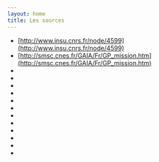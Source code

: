 ```yaml
---
layout: home
title: Les sources
---
```

- [http://www.insu.cnrs.fr/node/4599](http://www.insu.cnrs.fr/node/4599)
- [http://smsc.cnes.fr/GAIA/Fr/GP_mission.htm](http://smsc.cnes.fr/GAIA/Fr/GP_mission.htm)
- [](http://www.esa.int/Our_Activities/Space_Science/Gaia)
- [](http://fr.euronews.com/2013/10/24/mission-gaia-la-voie-lactee-bientot-cartographiee/)
- [](http://smsc.cnes.fr/GAIA/Fr/GP_traite_donnees.htm)
- [](https://www.youtube.com/watch?v=jMxTU13rY5o)
- [](http://www.rssd.esa.int/index.php?project=HIPPARCOS)
- [](http://www.planetastronomy.com/articles/points-lagrange.htm)
- [](http://www.astro-rennes.com/lexique/termes_p.php)
- [](http://terrealalune.blogspot.fr/2013/04/la-durabilite-des-activites-spatiales.html)
- [](http://www.lefigaro.fr/sciences/2013/07/31/01008-20130731ARTFIG00429-des-fragments-d-une-fusee-vieille-de-40-ans-s-ecrasent-au-zimbabwe.php)
- [](http://map.gsfc.nasa.gov/)
- [](http://www.mondialisation.ca/)
- [](http://www.futura-sciences.com/magazines/espace/infos/actu/d/univers-nouvelles-contraintes-inflation-apportees-wmap-9368/)
